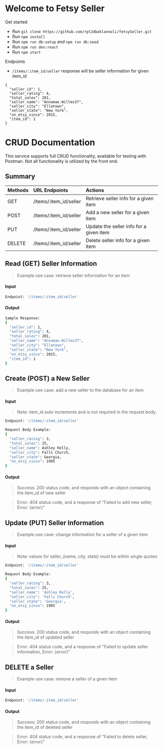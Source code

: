 # Welcome to Fetsy Seller

Get started
- Run `git clone https://github.com/rpt24baklannoli/fetsySeller.git`
- Run `npm install`
- Run `npm run db:setup` and `npm run db:seed`
- Run `npm run dev:react`
- Run `npm start`

Endpoints
- `/items/:item_id/seller` response will be seller information for given item_id
```
{
  "seller_id": 1,
  "seller_rating": 4,
  "total_sales": 201,
  "seller_name": "Annamae.Willms37",
  "seller_city": "Ellatown",
  "seller_state": "New York",
  "on_etsy_since": 2015,
  "item_id": 1
}
```

<a name="crud"></a>
# CRUD Documentation

This service supports full CRUD functionality, available for testing with Postman. Not all functionality is utilized by the front end.

## Summary
| Methods  | URL Endpoints | Actions |
| :------- | :------------ | :------ |
| GET | /items/:item_id/seller  | Retrieve seller info for a given item |
| POST | /items/:item_id/seller | Add a new seller for a given item |
| PUT | /items/:item_id/seller | Update the seller info for a given item |
| DELETE | /items/:item_id/seller | Delete seller info for a given item |

## Read (GET) Seller Information
> Example use case: retrieve seller information for an item

#### Input
```sh
Endpoint: '/items/:item_id/seller'
```
#### Output
```sh
Sample Response:
{
  "seller_id": 1,
  "seller_rating": 4,
  "total_sales": 201,
  "seller_name": "Annamae.Willms37",
  "seller_city": "Ellatown",
  "seller_state": "New York",
  "on_etsy_since": 2015,
  "item_id": 1
}
```

## Create (POST) a New Seller
> Example use case: add a new seller to the database for an item

#### Input
> Note: item_id auto increments and is not required in the request body.

```sh
Endpoint: '/items/:item_id/seller'

Request Body Example:
{
  "seller_rating": 3,
  "total_sales": 25,
  "seller_name": Ashley Kelly,
  "seller_city": Falls Church,
  "seller_state": Georgia,
  "on_etsy_since": 1995
}
```
#### Output
> Success: 200 status code, and responds with an object containing the item_id of new seller

> Error: 404 status code, and a response of "Failed to add new seller, Error: {error}"

## Update (PUT) Seller Information
> Example use case: change information for a seller of a given item

#### Input
> Note: values for seller_(name, city, state) must be within single quotes
```sh
Endpoint: '/items/:item_id/seller'

Request Body Example:
{
  "seller_rating": 3,
  "total_sales": 25,
  "seller_name": 'Ashley Kelly',
  "seller_city": 'Falls Church',
  "seller_state": 'Georgia',
  "on_etsy_since": 1995
}

```
#### Output
> Success: 200 status code, and responds with an object containing the item_id of updated seller

> Error: 404 status code, and a response of "Failed to update seller information, Error: {error}"

## DELETE a Seller
> Example use case: remove a seller of a given item

#### Input
```sh
Endpoint: '/items/:item_id/seller'
```
#### Output
> Success: 200 status code, and responds with an object containing the item_id of deleted seller

> Error: 404 status code, and a response of "Failed to delete seller, Error: {error}"
